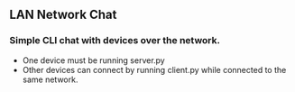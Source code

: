 ## LAN Network Chat

### Simple CLI chat with devices over the network.

- One device must be running server.py
- Other devices can connect by running client.py while connected to the same network.
